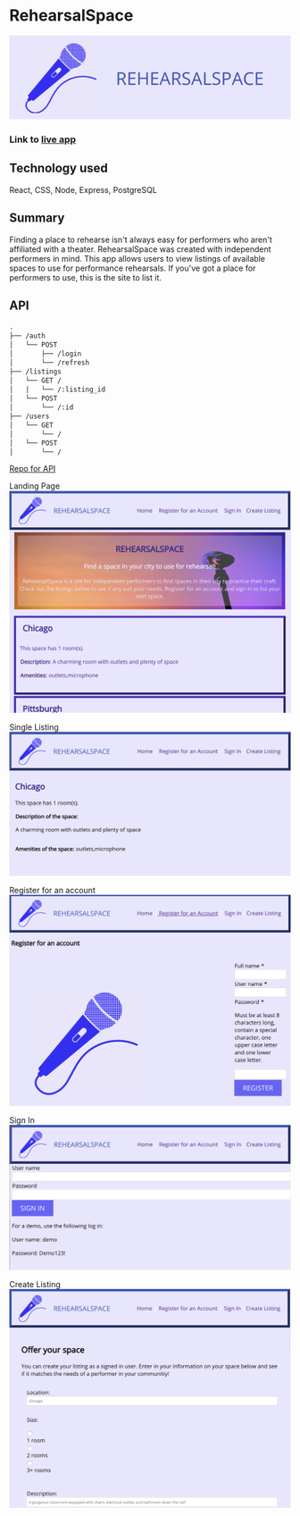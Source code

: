 # RehearsalSpace

![Logo](https://github.com/sarahdrew/rehearsalspace-client/blob/master/Logo.png?raw=true)

### Link to [live app](https://rehearsalspace-client-mt0yt324q.now.sh/) 

## Technology used 
React, CSS, Node, Express, PostgreSQL



## Summary
Finding a place to rehearse isn't always easy for performers who aren't affiliated with a theater. RehearsalSpace was created with independent performers in mind. This app allows users to view listings of available spaces to use for performance rehearsals. If you've got a place for performers to use, this is the site to list it.


## API

``` /api
.
├── /auth
│   └── POST
│       ├── /login
│       └── /refresh
├── /listings
│   └── GET /
│   |   └── /:listing_id
│   └── POST
│       └── /:id
├── /users
│   └── GET
│       └── /
│   └── POST
│       └── /
```

[Repo for API](https://github.com/sarahdrew/reahearsalspace-api)

Landing Page
![LandingPage](https://github.com/sarahdrew/rehearsalspace-client/blob/master/LandingPage.png?raw=true)

Single Listing
![SingleListing](https://github.com/sarahdrew/rehearsalspace-client/blob/master/SingleListing.png?raw=true)

Register for an account
![Register](https://github.com/sarahdrew/rehearsalspace-client/blob/master/Register.png?raw=true)

Sign In
![SignIn](https://github.com/sarahdrew/rehearsalspace-client/blob/master/SignIn.png?raw=true)


Create Listing
![CreateListing](https://github.com/sarahdrew/rehearsalspace-client/blob/master/CreateListing.png?raw=true)



